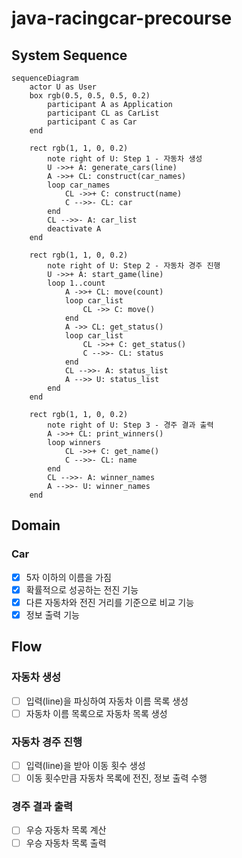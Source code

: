 # java-racingcar-precourse

## System Sequence

```mermaid
sequenceDiagram
    actor U as User
    box rgb(0.5, 0.5, 0.5, 0.2)
        participant A as Application
        participant CL as CarList
        participant C as Car
    end

    rect rgb(1, 1, 0, 0.2)
        note right of U: Step 1 - 자동차 생성
        U ->>+ A: generate_cars(line)
        A ->>+ CL: construct(car_names)
        loop car_names
            CL ->>+ C: construct(name)
            C -->>- CL: car
        end
        CL -->>- A: car_list
        deactivate A
    end

    rect rgb(1, 1, 0, 0.2)
        note right of U: Step 2 - 자동차 경주 진행
        U ->>+ A: start_game(line)
        loop 1..count
            A ->>+ CL: move(count)
            loop car_list
                CL ->> C: move()
            end
            A ->> CL: get_status()
            loop car_list
                CL ->>+ C: get_status()
                C -->>- CL: status
            end
            CL -->>- A: status_list
            A -->> U: status_list
        end
    end

    rect rgb(1, 1, 0, 0.2)
        note right of U: Step 3 - 경주 결과 출력
        A ->>+ CL: print_winners()
        loop winners
            CL ->>+ C: get_name()
            C -->>- CL: name
        end
        CL -->>- A: winner_names
        A -->>- U: winner_names
    end
```

## Domain

### Car

- [x] 5자 이하의 이름을 가짐
- [x] 확률적으로 성공하는 전진 기능
- [x] 다른 자동차와 전진 거리를 기준으로 비교 기능
- [x] 정보 출력 기능

## Flow

### 자동차 생성

- [ ] 입력(line)을 파싱하여 자동차 이름 목록 생성
- [ ] 자동차 이름 목록으로 자동차 목록 생성

### 자동차 경주 진행

- [ ] 입력(line)을 받아 이동 횟수 생성
- [ ] 이동 횟수만큼 자동차 목록에 전진, 정보 출력 수행

### 경주 결과 출력

- [ ] 우승 자동차 목록 계산
- [ ] 우승 자동차 목록 출력
